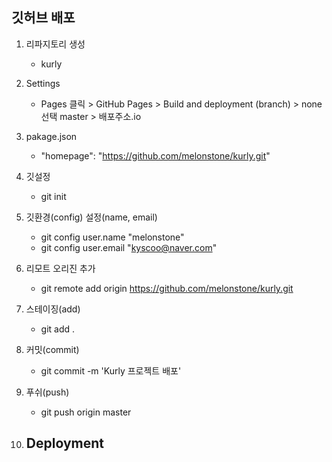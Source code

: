 ## 깃허브 배포

1. 리파지토리 생성
    - kurly

2. Settings
    - Pages 클릭 > GitHub Pages > Build and deployment (branch) > none 선택 master > 배포주소.io

3. pakage.json
    - "homepage": "https://github.com/melonstone/kurly.git"

4. 깃설정
    - git init
    
5. 깃환경(config) 설정(name, email)
    - git config user.name "melonstone"
    - git config user.email "kyscoo@naver.com"

6. 리모트 오리진 추가
    - git remote add origin https://github.com/melonstone/kurly.git

7. 스테이징(add)
    - git add .

8. 커밋(commit)
    - git commit -m 'Kurly 프로젝트 배포'

9. 푸쉬(push)
    - git push origin master

10. Deployment
    - 